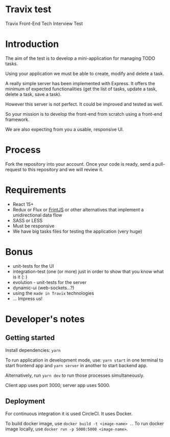 # Travix test

Travix Front-End Tech Interview Test 

# Introduction

The aim of the test is to develop a mini-application for managing TODO tasks.

Using your application we must be able to create, modify and delete a task.

A really simple server has been implemented with Express. It offers the minimum of expected functionalities (get the list of tasks, update a task, delete a task, save a task).

However this server is not perfect. It could be improved and tested as well.

So your mission is to develop the front-end from scratch using a front-end framework.

We are also expecting from you a usable, responsive UI.

# Process

Fork the repository into your account. Once your code is ready, send a pull-request to this repository and we will review it.

# Requirements

* React 15+
* Redux or Flux or [FrintJS](https://frint.js.org) or other alternatives that implement a unidirectional data flow
* SASS or LESS
* Must be responsive
* We have big tasks files for testing the application (very huge)

# Bonus

* unit-tests for the UI 
* integration-test (one (or more) just in order to show that you know what is it (: )
* evolution - unit-tests for the server
* dynamic-ui (web-sockets...?)
* using the `made in Travix` technologies
* ... Impress us!

# Developer's notes

## Getting started

Install dependencies:
`yarn`

To run application in development mode, use:
`yarn start` in one terminal to start frontend app and `yarn server` in another to start backend app.

Alternatively, run `yarn dev` to run those processes simultaneously.

Client app uses port 3000, server app uses 5000.

## Deployment

For continuous integration it is used CircleCI.
It uses Docker.

To build docker image, use `docker build -t <image-name> .`.
To run docker image locally, use `docker run -p 5000:5000 <image-name>`.